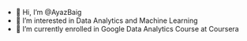 - 👋 Hi, I’m @AyazBaig
- 👀 I’m interested in Data Analytics and Machine Learning
- 🌱 I’m currently enrolled in Google Data Analytics Course at Coursera

<!---
AyazBaig/AyazBaig is a ✨ special ✨ repository because its `README.md` (this file) appears on your GitHub profile.
You can click the Preview link to take a look at your changes.
--->
